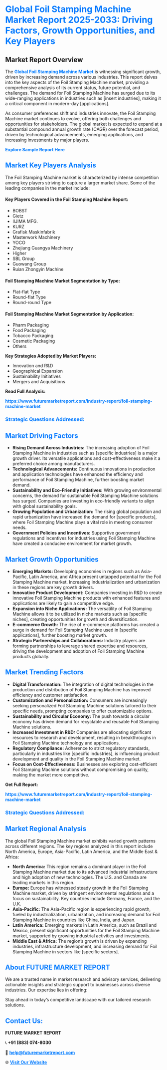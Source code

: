 <h1 style="color: #007BFF;">Global Foil Stamping Machine Market Report 2025-2033: Driving Factors, Growth Opportunities, and Key Players</h1>

<section id="overview">
<h2>Market Report Overview</h2>
<p>The <a href="https://www.futuremarketreport.com/industry-report/foil-stamping-machine-market" style="color: #007BFF; text-decoration: none;"><strong>Global Foil Stamping Machine Market</strong></a> is witnessing significant growth, driven by increasing demand across various industries. This report delves into the key aspects of the Foil Stamping Machine market, providing a comprehensive analysis of its current status, future potential, and challenges. The demand for Foil Stamping Machine has surged due to its wide-ranging applications in industries such as [insert industries], making it a critical component in modern-day [applications].</p>
<p>As consumer preferences shift and industries innovate, the Foil Stamping Machine market continues to evolve, offering both challenges and opportunities for stakeholders. The global market is expected to expand at a substantial compound annual growth rate (CAGR) over the forecast period, driven by technological advancements, emerging applications, and increasing investments by major players.</p>
</section>

<section id="overview">
<p><a href="https://www.futuremarketreport.com/request-sample/reportId=105562" style="color: #007BFF; text-decoration: none;"><strong>Explore Sample Report Here</strong></a></p>
</section>

<section id="key-players">
<h2 style="color: #007BFF;">Market Key Players Analysis</h2>
<p>The Foil Stamping Machine market is characterized by intense competition among key players striving to capture a larger market share. Some of the leading companies in the market include:</p>
<h4>Key Players Covered in the Foil Stamping Machine Report:</h4>
<ul><li>BOBST</li><li>Gietz</li><li>IIJIMA MFG.</li><li>KURZ</li><li>Grafisk Maskinfabrik</li><li>Masterwork Machinery</li><li>YOCO</li><li>Zhejiang Guangya Machinery</li><li>Higher</li><li>SBL Group</li><li>Guowang Group</li><li>Ruian Zhongyin Machine</li></ul>
<h4>Foil Stamping Machine Market Segmentation by Type:</h4>
<ul><li>Flat-flat Type</li><li>Round-flat Type</li><li>Round-round Type</li></ul>

<h4>Foil Stamping Machine Market Segmentation by Application:</h4>
<ul><li>Pharm Packaging</li><li>Food Packaging</li><li>Tobacco Packaging</li><li>Cosmetic Packaging</li><li>Others</li></ul>
<p><strong>Key Strategies Adopted by Market Players:</strong></p>
<ul>
<li>Innovation and R&D</li>
<li>Geographical Expansion</li>
<li>Sustainability Initiatives</li>
<li>Mergers and Acquisitions</li>
</ul>
</section>

<section>
<p><strong>Read Full Analysis: </strong></p><a href="https://www.futuremarketreport.com/industry-report/foil-stamping-machine-market" style="color: #007BFF; text-decoration: none;"><strong>https://www.futuremarketreport.com/industry-report/foil-stamping-machine-market</strong></a>
<h3 style="color: #007BFF;">Strategic Questions Addressed:</h3>
</section>

<section id="driving-factors">
<h2 style="color: #007BFF;">Market Driving Factors</h2>
<ul>
<li><strong>Rising Demand Across Industries:</strong> The increasing adoption of Foil Stamping Machine in industries such as [specific industries] is a major growth driver. Its versatile applications and cost-effectiveness make it a preferred choice among manufacturers.</li>
<li><strong>Technological Advancements:</strong> Continuous innovations in production and application technologies have enhanced the efficiency and performance of Foil Stamping Machine, further boosting market demand.</li>
<li><strong>Sustainability and Eco-Friendly Initiatives:</strong> With growing environmental concerns, the demand for sustainable Foil Stamping Machine solutions has surged. Companies are investing in eco-friendly variants to align with global sustainability goals.</li>
<li><strong>Growing Population and Urbanization:</strong> The rising global population and rapid urbanization have increased the demand for [specific products], where Foil Stamping Machine plays a vital role in meeting consumer needs.</li>
<li><strong>Government Policies and Incentives:</strong> Supportive government regulations and incentives for industries using Foil Stamping Machine have created a conducive environment for market growth.</li>
</ul>
</section>

<section id="growth-opportunities">
<h2 style="color: #007BFF;">Market Growth Opportunities</h2>
<ul>
<li><strong>Emerging Markets:</strong> Developing economies in regions such as Asia-Pacific, Latin America, and Africa present untapped potential for the Foil Stamping Machine market. Increasing industrialization and urbanization in these regions are key growth drivers.</li>
<li><strong>Innovative Product Development:</strong> Companies investing in R&D to create innovative Foil Stamping Machine products with enhanced features and applications are likely to gain a competitive edge.</li>
<li><strong>Expansion into Niche Applications:</strong> The versatility of Foil Stamping Machine allows it to be utilized in niche markets such as [specific niches], creating opportunities for growth and diversification.</li>
<li><strong>E-commerce Growth:</strong> The rise of e-commerce platforms has created a surge in demand for Foil Stamping Machine used in [specific applications], further boosting market growth.</li>
<li><strong>Strategic Partnerships and Collaborations:</strong> Industry players are forming partnerships to leverage shared expertise and resources, driving the development and adoption of Foil Stamping Machine products globally.</li>
</ul>
</section>

<section id="trending-factors">
<h2 style="color: #007BFF;">Market Trending Factors</h2>
<ul>
<li><strong>Digital Transformation:</strong> The integration of digital technologies in the production and distribution of Foil Stamping Machine has improved efficiency and customer satisfaction.</li>
<li><strong>Customization and Personalization:</strong> Consumers are increasingly seeking personalized Foil Stamping Machine solutions tailored to their specific needs, prompting companies to offer customizable options.</li>
<li><strong>Sustainability and Circular Economy:</strong> The push towards a circular economy has driven demand for recyclable and reusable Foil Stamping Machine solutions.</li>
<li><strong>Increased Investment in R&D:</strong> Companies are allocating significant resources to research and development, resulting in breakthroughs in Foil Stamping Machine technology and applications.</li>
<li><strong>Regulatory Compliance:</strong> Adherence to strict regulatory standards, particularly in industries like [specific industries], is influencing product development and quality in the Foil Stamping Machine market.</li>
<li><strong>Focus on Cost-Effectiveness:</strong> Businesses are exploring cost-efficient Foil Stamping Machine solutions without compromising on quality, making the market more competitive.</li>
</ul>
</section>

<section>
<p><strong>Get Full Report: </strong></p><a href="https://www.futuremarketreport.com/industry-report/foil-stamping-machine-market" style="color: #007BFF; text-decoration: none;"><strong>https://www.futuremarketreport.com/industry-report/foil-stamping-machine-market</strong></a>
<h3 style="color: #007BFF;">Strategic Questions Addressed:</h3>
</section>


<section id="regional-analysis">
<h2 style="color: #007BFF;">Market Regional Analysis</h2>
<p>The global Foil Stamping Machine market exhibits varied growth patterns across different regions. The key regions analyzed in this report include North America, Europe, Asia-Pacific, Latin America, and the Middle East & Africa:</p>
<ul>
<li><strong>North America:</strong> This region remains a dominant player in the Foil Stamping Machine market due to its advanced industrial infrastructure and high adoption of new technologies. The U.S. and Canada are leading markets in this region.</li>
<li><strong>Europe:</strong> Europe has witnessed steady growth in the Foil Stamping Machine market, driven by stringent environmental regulations and a focus on sustainability. Key countries include Germany, France, and the U.K.</li>
<li><strong>Asia-Pacific:</strong> The Asia-Pacific region is experiencing rapid growth, fueled by industrialization, urbanization, and increasing demand for Foil Stamping Machine in countries like China, India, and Japan.</li>
<li><strong>Latin America:</strong> Emerging markets in Latin America, such as Brazil and Mexico, present significant opportunities for the Foil Stamping Machine market, supported by growing industrial activities and investments.</li>
<li><strong>Middle East & Africa:</strong> The region’s growth is driven by expanding industries, infrastructure development, and increasing demand for Foil Stamping Machine in sectors like [specific sectors].</li>
</ul>
</section>

<footer>
<h2 style="color: #007BFF;">About FUTURE MARKET REPORT</h2>
<p>We are a trusted name in market research and advisory services, delivering actionable insights and strategic support to businesses across diverse industries. Our expertise lies in offering:</p>

<p>Stay ahead in today’s competitive landscape with our tailored research solutions.</p>

<h2 style="color: #007BFF;">Contact Us:</h2>
<p><strong>FUTURE MARKET REPORT</strong></p>
<p>📞 <strong>+91 (883) 074-8030</strong></p>
<p>📧 <strong><a href="mailto:help@futuremarketreport.com" style="color: #007BFF;">help@futuremarketreport.com</a></strong></p>
<p>🌐 <strong><a href="https://www.futuremarketreport.com/" style="color: #007BFF;">Visit Our Website</a></strong></p>
</footer>